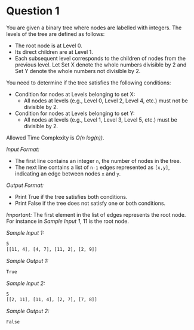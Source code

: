# Question 1

You are given a binary tree where nodes are labelled with integers. The levels of the tree are
defined as follows:

- The root node is at Level 0.
- Its direct children are at Level 1.
- Each subsequent level corresponds to the children of nodes from the previous level. Let Set X denote the whole numbers divisible by 2 and Set Y denote the whole numbers not divisible by 2.

You need to determine if the tree satisfies the following conditions:

- Condition for nodes at Levels belonging to set X:
  - All nodes at levels (e.g., Level 0, Level 2, Level 4, etc.) must not be divisible by 2.
- Condition for nodes at Levels belonging to set Y:
  - All nodes at levels (e.g., Level 1, Level 3, Level 5, etc.) must be divisible by 2.

Allowed Time Complexity is *O(n log(n))*.

*Input Format:*

- The first line contains an integer `n`, the number of nodes in the tree.
- The next line contains a list of `n-1` edges represented as `[x,y]`, indicating an edge between nodes `x` and `y`.

*Output Format:*

- Print True if the tree satisfies both conditions.
- Print False if the tree does not satisfy one or both conditions.

*Important:* The first element in the list of edges represents the root node. For instance in *Sample Input 1*, 11 is the root node.

*Sample Input 1:*

```bash
5
[[11, 4], [4, 7], [11, 2], [2, 9]]
```

*Sample Output 1:*

```bash
True
```

*Sample Input 2:*

```bash
5
[[2, 11], [11, 4], [2, 7], [7, 8]]
```

*Sample Output 2:*

```bash
False
```
